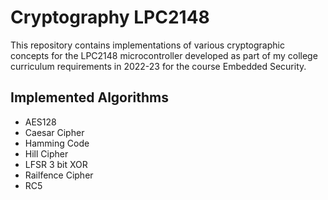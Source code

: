 # Cryptography LPC2148

This repository contains implementations of various cryptographic concepts for the LPC2148 microcontroller developed as part of my college curriculum requirements in 2022-23 for the course Embedded Security.

## Implemented Algorithms

- AES128
- Caesar Cipher
- Hamming Code
- Hill Cipher
- LFSR 3 bit XOR
- Railfence Cipher
- RC5
